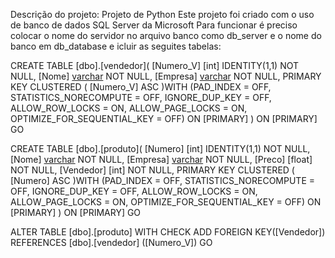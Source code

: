 Descrição do projeto:
Projeto de Python
Este projeto foi criado com o uso de banco de dados SQL Server da Microsoft
Para funcionar é preciso colocar o nome do servidor no arquivo banco como db_server e o nome do banco em db_database e icluir as seguites tabelas:

CREATE TABLE [dbo].[vendedor](
	[Numero_V] [int] IDENTITY(1,1) NOT NULL,
	[Nome] [varchar](50) NOT NULL,
	[Empresa] [varchar](50) NOT NULL,
PRIMARY KEY CLUSTERED 
(
	[Numero_V] ASC
)WITH (PAD_INDEX = OFF, STATISTICS_NORECOMPUTE = OFF, IGNORE_DUP_KEY = OFF, ALLOW_ROW_LOCKS = ON, ALLOW_PAGE_LOCKS = ON, OPTIMIZE_FOR_SEQUENTIAL_KEY = OFF) ON [PRIMARY]
) ON [PRIMARY]
GO

CREATE TABLE [dbo].[produto](
	[Numero] [int] IDENTITY(1,1) NOT NULL,
	[Nome] [varchar](50) NOT NULL,
	[Empresa] [varchar](50) NOT NULL,
	[Preco] [float] NOT NULL,
	[Vendedor] [int] NOT NULL,
PRIMARY KEY CLUSTERED 
(
	[Numero] ASC
)WITH (PAD_INDEX = OFF, STATISTICS_NORECOMPUTE = OFF, IGNORE_DUP_KEY = OFF, ALLOW_ROW_LOCKS = ON, ALLOW_PAGE_LOCKS = ON, OPTIMIZE_FOR_SEQUENTIAL_KEY = OFF) ON [PRIMARY]
) ON [PRIMARY]
GO

ALTER TABLE [dbo].[produto]  WITH CHECK ADD FOREIGN KEY([Vendedor])
REFERENCES [dbo].[vendedor] ([Numero_V])
GO